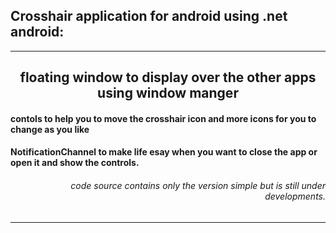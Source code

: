## Crosshair application for android using .net android:
 
---
 
<h2 align='center'>floating window to display over the other apps using window manger </h2>
<h4 quote align='start'>contols to help you to move the crosshair icon and more icons for you to change as you like </h4 quote>
<h4 quote align='start'>NotificationChannel to make life esay when you want to close the app or open it and show the controls. </h4 quote>
<h6 quote align='end'>code source contains only the version simple but is still under developments. </h6 quote>
 
---
